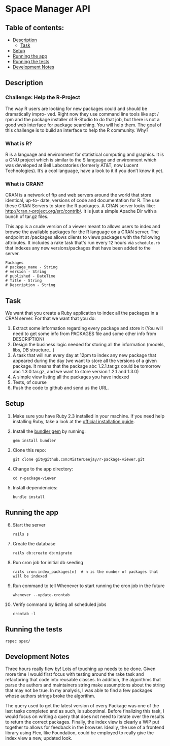 # Space Manager API

## Table of contents:

* [Description](./README.md#description)
  * [Task](./README.md#task)
* [Setup](./README.md#setup)
* [Running the app](./README.md#running-the-app)
* [Running the tests](./README.md#running-the-tests)
* [Development Notes](./README.md#development-notes)

## Description

### Challenge: Help the R-Project

The way R users are looking for new packages could and should be dramatically impro- ved. Right now they use command line tools like apt / rpm and the package installer of R-Studio to do that job, but there is not a good web interface for package searching. You will help them. The goal of this challenge is to build an interface to help the R community. Why?

### What is R?

R is a language and environment for statistical computing and graphics. It is a GNU project which is similar to the S language and environment which was developed at Bell Laboratories (formerly AT&T, now Lucent Technologies). It’s a cool language, have a look to it if you don’t know it yet.

### What is CRAN?

CRAN is a network of ftp and web servers around the world that store identical, up-to- date, versions of code and documentation for R. The use these CRAN Servers to store the R packages.
A CRAN server looks like: http://cran.r-project.org/src/contrib/. It is just a simple Apache Dir with a bunch of tar.gz files.

This app is a crude version of a viewer meant to allows users to index and browse the available packages for the R language on a CRAN server. The endpoint at /packages allows clients to views packages with the following attributes. It includes a rake task that's run every 12 hours via `schedule.rb` that indexes any new versions/packages that have been added to the server.

    Packages
    # package_name - String
    # version - String
    # published - DateTime
    # Title - String
    # Description - String

## Task

We want that you create a Ruby application to index all the packages in a CRAN server. For that we want that you do:
1. Extract some information regarding every package and store it (You will need to get some info from PACKAGES file and some other info from DESCRIPTION)
2. Design the business logic needed for storing all the information (models, libs, DB structure...)
3. A task that will run every day at 12pm to index any new package that appeared during the day (we want to store all the versions of a given package. It means that the package abc 1.2.1.tar.gz could be tomorrow abc 1.3.0.tar.gz, and we want to store version 1.2.1 and 1.3.0)
4. A simple view listing all the packages you have indexed
5. Tests, of course
6. Push the code to github and send us the URL.

## Setup

1. Make sure you have Ruby 2.3 installed in your machine. If you need help installing Ruby, take a look at the [official installation guide](https://www.ruby-lang.org/en/documentation/installation/).

2. Install the [bundler gem](http://bundler.io/) by running:

    ```gem install bundler```

3. Clone this repo:

    ```git clone git@github.com:MisterDeejay/r-package-viewer.git```

4. Change to the app directory:

    ```cd r-package-viewer```

5. Install dependencies:

    ```bundle install```

## Running the app

6. Start the server

    ```rails s```

7. Create the database

    ```rails db:create db:migrate```

11. Run cron job for initial db seeding

    ```rails cron:index_packages[n]  # n is the number of packages that will be indexed```

11. Run command to tell Whenever to start running the cron job in the future

    ```whenever --update-crontab```

12. Verify command by listing all scheduled jobs

    ```crontab -l```

## Running the tests

    rspec spec/

## Development Notes
Three hours really flew by! Lots of touching up needs to be done. Given more time I would first focus with testing around the rake task and refactoring that code into reusable classes. In addition, the algorithms that parse the authors and maintainers string make assumptions about the string that may not be true. In my analysis, I was able to find a few packages whose authors strings broke the algorithm.

The query used to get the latest version of every Package was one of the last tasks completed and as such, is suboptimal. Before finalizing this task, I would focus on writing a query that does not need to iterate over the results to return the correct packages. Finally, the index view is clearly a WIP put together to allows for feedback in the browser. Ideally, the use of a frontend library using Flex, like Foundation, could be employed to really give the index view a new, updated look.

